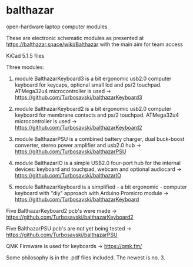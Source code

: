 # balthazar
open-hardware laptop computer modules

These are electronic schematic modules as presented at https://balthazar.space/wiki/Balthazar
with the main aim for team access

KiCad 5.1.5 files

Three modules:

1. module BalthazarKeyboard3 is a bit ergonomic usb2.0 computer keyboard for keycaps, optional small lcd and ps/2 touchpad. ATMega32u4 microcontroller is used -> https://github.com/Turbosavski/balthazarKeyboard3 

2. module BalthazarKeyboard2 is a bit ergonomic usb2.0 computer keyboard for membrane contacts and ps/2 touchpad. ATMega32u4 microcontroller is used -> https://github.com/Turbosavski/balthazarKeyboard2 

3. module BalthazarPSU is a combined battery charger, dual buck-boost converter, stereo power amplifier and usb2.0 hub -> https://github.com/Turbosavski/balthazarPSU 

3. module BalthazarIO is a simple USB2.0 four-port hub for the internal devices: keyboard and touchpad, webcam and optional audiocard -> https://github.com/Turbosavski/balthazarIO 

4. module BalthazarKeyboard is a simplified - a bit ergonomic - computer keyboard with "diy" approach with Arduino Promicro module -> https://github.com/Turbosavski/balthazarKeyboard 

Five BalthazarKeyboard2 pcb's were made -> https://github.com/Turbosavski/balthazarKeyboard2

Five BalthazarPSU pcb's are not yet being tested -> https://github.com/Turbosavski/balthazarPSU

QMK Firmware is used for keyboards -> https://qmk.fm/

Some philosophy is in the .pdf files included. The newest is no. 3.
